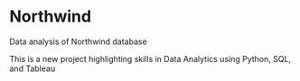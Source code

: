 # Northwind
Data analysis of Northwind database

This is a new project highlighting skills in Data Analytics using Python, SQL, and Tableau
